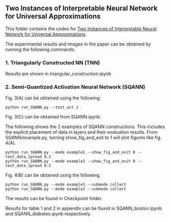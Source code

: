 ## Two Instances of Interpretable Neural Network for Universal Approximations 

This folder contains the codes for [Two Instances of Interpretable Neural Network for Universal Approximations](https://arxiv.org/abs/2112.15026).

The experimental results and images in the paper can be obtained by running the following commands.

### 1. Triangularly Constructed NN (TNN)
Results are shown in triangular_construction.ipynb

### 2. Semi-Quantized Activation Neural Network (SQANN)
Fig. 3(A) can be obtained using the following:
```
python run_SQANN.py --test_act 1
```

Fig. 3(C) can be obtained from SQANN.ipynb.


The following shows the 2 examples of SQANN constructions. This includes the explicit placement of data in layers and their evaluation results. From SQANN/example.py, turning show_fig_and_exit to 1 will plot figures like fig. 4(A).
```
python run_SQANN.py --mode example1 --show_fig_and_exit 0 --test_data_spread 0.2
python run_SQANN.py --mode example2 --show_fig_and_exit 0 --test_data_spread 0.2
```

Fig. 4(B) can be obtained using the following.
```
python run_SQANN.py --mode example1 --submode collect
python run_SQANN.py --mode example2 --submode collect
```
The results can be found in Checkpoint folder.

Results for table 1 and 2 in appendix can be found in SQANN_boston.ipynb and SQANN_diabetes.ipynb respectively.